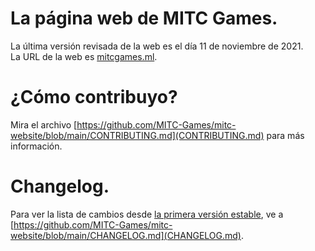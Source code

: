 # La página web de MITC Games.  
La última versión revisada de la web es el día 11 de noviembre de 2021.  
La URL de la web es [mitcgames.ml](https://mitcgames.ml).  
  
# ¿Cómo contribuyo?  
Mira el archivo [https://github.com/MITC-Games/mitc-website/blob/main/CONTRIBUTING.md](CONTRIBUTING.md) para más información.  

# Changelog.  
Para ver la lista de cambios desde [la primera versión estable](https://github.com/MITC-Games/mitc-website/commit/8947a7c7fcbac2a6a55559232ea645373f68296c), ve a [https://github.com/MITC-Games/mitc-website/blob/main/CHANGELOG.md](CHANGELOG.md).